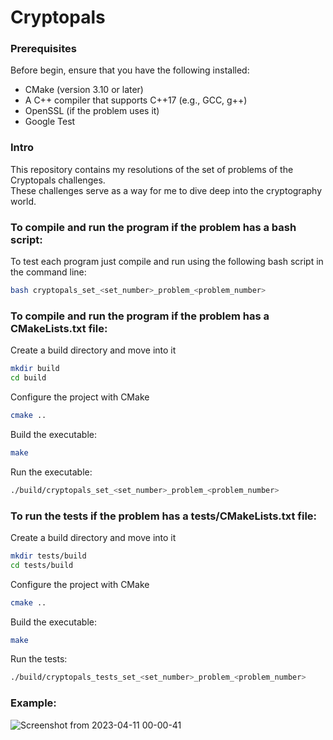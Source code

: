 # Cryptopals

### Prerequisites
Before begin, ensure that you have the following installed:

* CMake (version 3.10 or later)
* A C++ compiler that supports C++17 (e.g., GCC, g++)
* OpenSSL (if the problem uses it)
* Google Test

### Intro
This repository contains my resolutions of the set of problems of the Cryptopals challenges.  
These challenges serve as a way for me to dive deep into the cryptography world.


### To compile and run the program if the problem has a bash script:
To test each program just compile and run using the following bash script in the command line:

```bash
bash cryptopals_set_<set_number>_problem_<problem_number>
```

### To compile and run the program if the problem has a CMakeLists.txt file:

Create a build directory and move into it

```bash
mkdir build
cd build
```

Configure the project with CMake

```bash
cmake ..
```

Build the executable:

```bash
make
```

Run the executable:

```bash
./build/cryptopals_set_<set_number>_problem_<problem_number>
```

### To run the tests if the problem has a tests/CMakeLists.txt file:

Create a build directory and move into it

```bash
mkdir tests/build
cd tests/build
```

Configure the project with CMake

```bash
cmake ..
```

Build the executable:

```bash
make
```

Run the tests:

```bash
./build/cryptopals_tests_set_<set_number>_problem_<problem_number>
```

### Example:
![Screenshot from 2023-04-11 00-00-41](https://user-images.githubusercontent.com/31144077/231015131-8d4f6e9b-bb12-4175-b113-296e174567b0.png)
